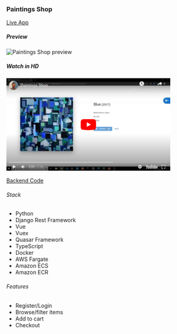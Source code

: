 ### Paintings Shop


[Live App](http://ec2-35-168-10-84.compute-1.amazonaws.com/static/spa/index.html#/registration)


##### Preview

<img src='./shop.gif' alt='Paintings Shop preview' />



##### Watch in HD

<a href="https://youtu.be/MFX54ZGLue4" 
target="_blank"><img src="./shop.png" 
alt="Paintings Shop" width="428" height="241" /></a>



[Backend Code](https://github.com/eozgit/paintings-shop-backend)



###### Stack
-   Python
-   Django Rest Framework
-   Vue
-   Vuex
-   Quasar Framework
-   TypeScript
-   Docker
-   AWS Fargate
-   Amazon ECS
-   Amazon ECR



###### Features
-   Register/Login
-   Browse/filter items
-   Add to cart
-   Checkout
